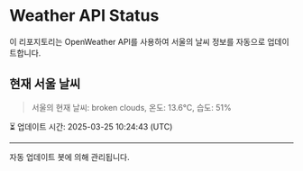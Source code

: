 
# Weather API Status

이 리포지토리는 OpenWeather API를 사용하여 서울의 날씨 정보를 자동으로 업데이트합니다.

## 현재 서울 날씨
> 서울의 현재 날씨: broken clouds, 온도: 13.6°C, 습도: 51%

⏳ 업데이트 시간: 2025-03-25 10:24:43 (UTC)

---
자동 업데이트 봇에 의해 관리됩니다.
